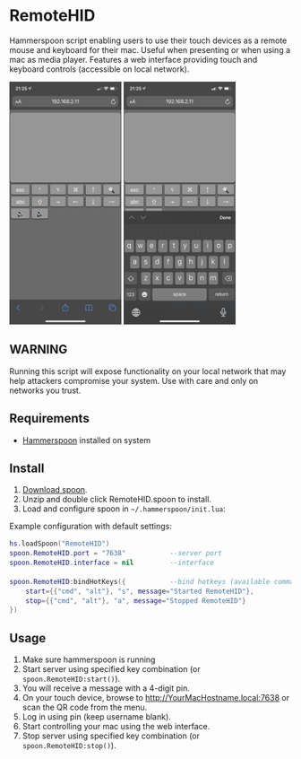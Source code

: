 # RemoteHID

Hammerspoon script enabling users to use their touch devices as a remote mouse and keyboard for their mac. Useful when presenting or when using a mac as media player. Features a web interface providing touch and keyboard controls (accessible on local network).  

<img src="https://raw.githubusercontent.com/thomasverweij/remotehid/img/screenshot1.png" width="200" />   <img src="https://raw.githubusercontent.com/thomasverweij/remotehid/img/screenshot2.png" width="200" />


## WARNING

Running this script will expose functionality on your local network that may help attackers compromise your system. Use with care and only on networks you trust.  

## Requirements

- [Hammerspoon](https://www.hammerspoon.org) installed on system

## Install

1. [Download spoon](https://github.com/thomasverweij/remotehid/blob/main/RemoteHID.spoon.zip).
2. Unzip and double click RemoteHID.spoon to install.
3. Load and configure spoon in `~/.hammerspoon/init.lua`:

Example configuration with default settings:

```lua
hs.loadSpoon("RemoteHID")
spoon.RemoteHID.port = "7638"           --server port
spoon.RemoteHID.interface = nil         --interface

spoon.RemoteHID:bindHotKeys({           --bind hotkeys (available commands: start, stop):
    start={{"cmd", "alt"}, "s", message="Started RemoteHID"},
    stop={{"cmd", "alt"}, "a", message="Stopped RemoteHID"}
})
```

## Usage

1. Make sure hammerspoon is running
2. Start server using specified key combination (or `spoon.RemoteHID:start()`).
3. You will receive a message with a 4-digit pin.
4. On your touch device, browse to http://YourMacHostname.local:7638 or scan the QR code from the menu. 
5. Log in using pin (keep username blank).
6. Start controlling your mac using the web interface.
7. Stop server using specified key combination (or `spoon.RemoteHID:stop()`).
